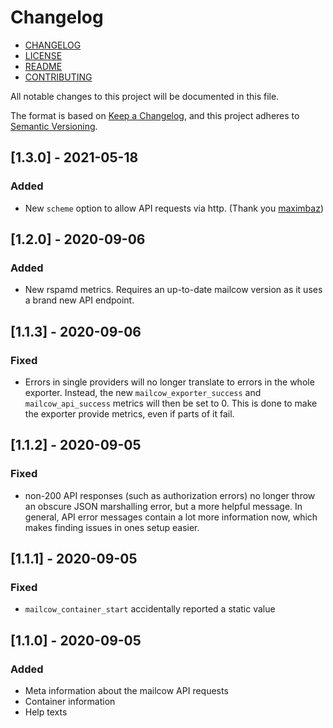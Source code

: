 # Changelog

* [CHANGELOG](./CHANGELOG.md)
* [LICENSE](./LICENSE)
* [README](./README.md)
* [CONTRIBUTING](./CONTRIBUTING.md)

All notable changes to this project will be documented in this file.

The format is based on [Keep a Changelog](https://keepachangelog.com/en/1.0.0/),
and this project adheres to [Semantic Versioning](https://semver.org/spec/v2.0.0.html).

## [1.3.0] - 2021-05-18
### Added
* New `scheme` option to allow API requests via http. (Thank you [maximbaz](https://github.com/maximbaz))

## [1.2.0] - 2020-09-06
### Added
* New rspamd metrics. Requires an up-to-date mailcow version as it uses a brand new API endpoint.

## [1.1.3] - 2020-09-06
### Fixed
* Errors in single providers will no longer translate to errors in the whole exporter.
  Instead, the new `mailcow_exporter_success` and `mailcow_api_success` metrics will then
  be set to 0. This is done to make the exporter provide metrics, even if parts of it fail.

## [1.1.2] - 2020-09-05
### Fixed
* non-200 API responses (such as authorization errors) no longer throw an obscure JSON
  marshalling error, but a more helpful message. In general, API error messages contain
  a lot more information now, which makes finding issues in ones setup easier.

## [1.1.1] - 2020-09-05
### Fixed
* `mailcow_container_start` accidentally reported a static value

## [1.1.0] - 2020-09-05
### Added
* Meta information about the mailcow API requests
* Container information
* Help texts
